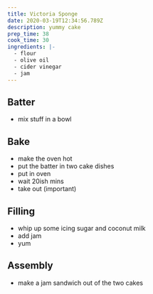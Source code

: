 ```yaml
---
title: Victoria Sponge
date: 2020-03-19T12:34:56.789Z
description: yummy cake
prep_time: 38
cook_time: 30
ingredients: |-
  - flour
  - olive oil
  - cider vinegar
  - jam
---
```


## Batter

- mix stuff in a bowl

## Bake

- make the oven hot
- put the batter in two cake dishes
- put in oven
- wait 20ish mins
- take out (important)

## Filling

- whip up some icing sugar and coconut milk
- add jam
- yum

## Assembly

- make a jam sandwich out of the two cakes
